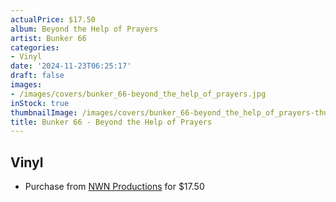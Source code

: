 ```yaml
---
actualPrice: $17.50
album: Beyond the Help of Prayers
artist: Bunker 66
categories:
- Vinyl
date: '2024-11-23T06:25:17'
draft: false
images:
- /images/covers/bunker_66-beyond_the_help_of_prayers.jpg
inStock: true
thumbnailImage: /images/covers/bunker_66-beyond_the_help_of_prayers-thumb.jpg
title: Bunker 66 - Beyond the Help of Prayers
---
```


## Vinyl
* Purchase from [NWN Productions](http://shop.nwnprod.com/index.php?route=product/product&path=75&product_id=40112&sort=pd.name&order=ASC) for $17.50
